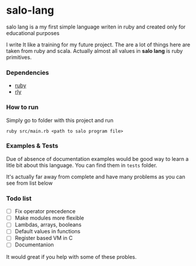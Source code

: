 # salo-lang

salo lang is a my first simple language writen in ruby and created only for educational purposes

I write It like a training for my future project.
The are a lot of things here are taken from ruby and scala.
Actually almost all values in **salo lang** is ruby primitives.

### Dependencies
- [ruby](https://github.com/ruby/ruby)
- [rly](https://github.com/farcaller/rly)

### How to run 
Simply go to folder with this project and run
```
ruby src/main.rb <path to salo program file>
```
### Examples & Tests
Due of absence of documentation examples would be good way to learn a litle bit about this language.
You can find them in `tests` folder.

It's actually far away from complete and have many problems as you can see from list below

### Todo list
- [ ] Fix operator precedence
- [ ] Make modules more flexible 
- [ ] Lambdas, arrays, booleans 
- [ ] Default values in functions
- [ ] Register based VM in C
- [ ] Documentanion 

It would great if you help with some of these probles.
